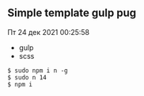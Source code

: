 ## Simple template gulp pug

Пт 24 дек 2021 00:25:58

- gulp
- scss

```
$ sudo npm i n -g
$ sudo n 14
$ npm i
```
